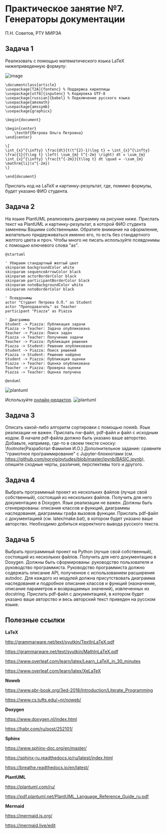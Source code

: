 # Практическое занятие №7. Генераторы документации

П.Н. Советов, РТУ МИРЭА

## Задача 1

Реализовать с помощью математического языка LaTeX нижеприведенную формулу:

![image](https://github.com/user-attachments/assets/4c234fc0-b64d-43c8-8697-33b7f01dec91)
```
\documentclass{article}
\usepackage[T2A]{fontenc} % Поддержка кириллицы
\usepackage[utf8]{inputenc} % Кодировка UTF-8
\usepackage[russian]{babel} % Подключение русского языка
\usepackage{amsmath}
\usepackage{amssymb}
\usepackage{graphicx}

\begin{document}

\begin{center}
    \textbf{Петрова Ольга Петровна}
\end{center}

\[
\int_{x}^{\infty} \frac{dt}{t(t^{2}-1)\log t} = \int_{x}^{\infty} \frac{1}{t\log t} \left( \sum_{m} t^{-2m} \right) dt = \sum_{m} \int_{x}^{\infty} \frac{t^{-2m}}{t\log t} dt \quad = -\sum_{m} \mathrm{li}(x^{-2m})
\]

\end{document}
```
Прислать код на LaTeX и картинку-результат, где, помимо формулы, будет указано ФИО студента.

## Задача 2

На языке PlantUML реализовать диаграмму на рисунке ниже. Прислать текст на PlantUML и картинку-результат, в которой ФИО студента заменены Вашими собственными.
Обратите внимание на оформление, желательно придерживаться именно его, то есть без стандартного желтого цвета и проч. Чтобы много не писать используйте псевдонимы с помощью ключевого слова "as".

```
@startuml

' Убираем стандартный желтый цвет
skinparam backgroundColor white
skinparam sequenceArrowColor black
skinparam actorBorderColor black
skinparam participantBorderColor black
skinparam noteBackgroundColor white
skinparam noteBorderColor black

' Псевдонимы
actor "Студент Петрова О.П." as Student
actor "Преподаватель" as Teacher
participant "Piazza" as Piazza

' Диаграмма
Student -> Piazza: Публикация задачи
Piazza -> Teacher: Задача опубликована
Teacher -> Piazza: Поиск задач
Piazza -> Teacher: Получение задачи
Teacher -> Piazza: Публикация решения
Piazza -> Student: Решение опубликовано
Student -> Piazza: Поиск решений
Piazza -> Student: Решение найдено
Student -> Piazza: Публикация оценки
Piazza -> Teacher: Оценка опубликована
Teacher -> Piazza: Проверка оценки
Piazza -> Teacher: Оценка получена

@enduml
```
![plantuml](https://github.com/user-attachments/assets/14a217eb-6378-48ae-b62f-f4898e8916d5)

Используйте [онлайн-редактор](https://plantuml-editor.kkeisuke.com/).
![plantuml](https://github.com/user-attachments/assets/b2b6b47c-b31b-438c-96e2-c54993b6b905)


## Задача 3

Описать какой-либо алгоритм сортировки с помощью noweb. Язык реализации не важен. Прислать nw-файл, pdf-файл и файл с исходным кодом. В начале pdf-файла должно быть указано ваше авторство. Добавьте, например, где-то в своем тексте сноску: \footnote{Разработал Фамилия И.О.}
Дополнительное задание: сравните "грамотное программирование" с Jupyter-блокнотами (см. https://github.com/norvig/pytudes/blob/master/ipynb/BASIC.ipynb), опишите сходные черты, различия, перспективы того и другого.

## Задача 4

Выбрать программный проект из нескольких файлов (лучше свой собственный), состоящий из нескольких файлов. Получить для него документацию в Doxygen. Язык реализации не важен. Должны быть сгенерированы: описания классов и функций, диаграммы наследования, диаграммы графа вызовов функции. Прислать pdf-файл с документацией (см. latex/make.bat), в котором будет указано ваше авторство. Необходимо добиться корректного вывода русского текста.
 
## Задача 5

Выбрать программный проект на Python (лучше свой собственный), состоящий из нескольких файлов. Получить для него документацию в Doxygen. Должны быть сформированы: руководство пользователя и руководство программиста. Руководство программиста должно содержать описание API, полученное с использованием расширения autodoc. Для каждого из модулей должна присутствовать диаграмма наследования и подробное описание классов и функций (назначение, описание параметров и возвращаемых значений), извлеченных из docstring. Прислать pdf-файл с документацией, в котором будет указано ваше авторство и весь авторский текст приведен на русском языке.

## Полезные ссылки

**LaTeX**

http://grammarware.net/text/syutkin/TextInLaTeX.pdf

https://grammarware.net/text/syutkin/MathInLaTeX.pdf

https://www.overleaf.com/learn/latex/Learn_LaTeX_in_30_minutes

https://www.overleaf.com/learn/latex/XeLaTeX

**Noweb**

https://www.pbr-book.org/3ed-2018/Introduction/Literate_Programming

https://www.cs.tufts.edu/~nr/noweb/

**Doxygen**

https://www.doxygen.nl/index.html

https://habr.com/ru/post/252101/

**Sphinx**

https://www.sphinx-doc.org/en/master/

https://sphinx-ru.readthedocs.io/ru/latest/index.html

https://breathe.readthedocs.io/en/latest/


**PlantUML**

https://plantuml.com/ru/

https://pdf.plantuml.net/PlantUML_Language_Reference_Guide_ru.pdf

**Mermaid**

https://mermaid.js.org/

https://mermaid.live/edit
